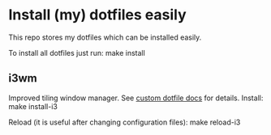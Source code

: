 # Install (my) dotfiles easily
This repo stores my dotfiles which can be installed easily.

To install all dotfiles just run:
	make install

## i3wm
Improved tiling window manager. See [custom dotfile docs](src/i3/README.md) for details.
Install:
	make install-i3

Reload (it is useful after changing configuration files):
	make reload-i3
